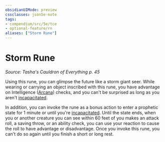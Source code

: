 ```yaml
---
obsidianUIMode: preview
cssclasses: json5e-note
tags:
- compendium/src/5e/tce
- optional-feature/rn
aliases: ["Storm Rune"]
---
```

# Storm Rune
*Source: Tasha's Cauldron of Everything p. 45* 

Using this rune, you can glimpse the future like a storm giant seer. While wearing or carrying an object inscribed with this rune, you have advantage on Intelligence ([Arcana](../../../Rules%20&%20Options/5e%20Rules/skills.md##Arcana)) checks, and you can't be surprised as long as you aren't [incapacitated](../../../Rules%20&%20Options/5e%20Rules/conditions.md##incapacitated).

In addition, you can invoke the rune as a bonus action to enter a prophetic state for 1 minute or until you're [incapacitated](../../../Rules%20&%20Options/5e%20Rules/conditions.md.md##incapacitated). Until the state ends, when you or another creature you can see within 60 feet of you makes an attack roll, a saving throw, or an ability check, you can use your reaction to cause the roll to have advantage or disadvantage. Once you invoke this rune, you can't do so again until you finish a short or long rest.